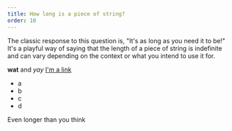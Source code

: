 ```yaml
---
title: How long is a piece of string?
order: 10
---
```


The classic response to this question is, "It's as long as you need it to be!" It's a playful way of saying that the length of a piece of string is indefinite and can vary depending on the context or what you intend to use it for.

**wat** and *yay* [I'm a link](https://mbl.is)

- a
- b
- c
- d

Even longer than you think
